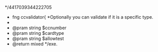 */4417039344222705
* fng ccvalidator{
*Optionally you can validate if it is a specific type.
*
* @pram string $ccnumber
* @pram string $cardtype
* @pram string $allowtest
* @return mixed
*/exe.
